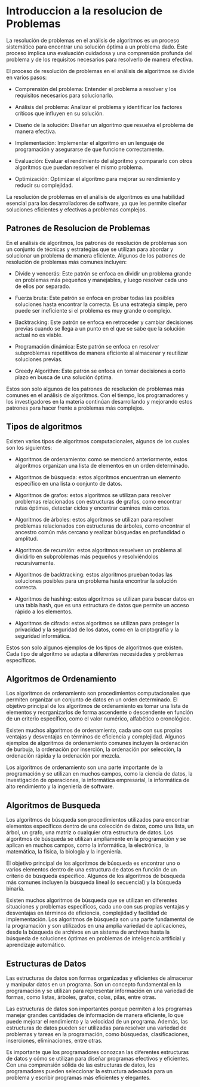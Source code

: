 # Introduccion a la resolucion de Problemas

La resolución de problemas en el análisis de algoritmos es un proceso sistemático para encontrar una solución óptima a un problema dado. Este proceso implica una evaluación cuidadosa y una comprensión profunda del problema y de los requisitos necesarios para resolverlo de manera efectiva.

El proceso de resolución de problemas en el análisis de algoritmos se divide en varios pasos:

* Comprensión del problema: Entender el problema a resolver y los requisitos necesarios para solucionarlo.

* Análisis del problema: Analizar el problema y identificar los factores críticos que influyen en su solución.

* Diseño de la solución: Diseñar un algoritmo que resuelva el problema de manera efectiva.

* Implementación: Implementar el algoritmo en un lenguaje de programación y asegurarse de que funcione correctamente.

* Evaluación: Evaluar el rendimiento del algoritmo y compararlo con otros algoritmos que puedan resolver el mismo problema.

* Optimización: Optimizar el algoritmo para mejorar su rendimiento y reducir su complejidad.

La resolución de problemas en el análisis de algoritmos es una habilidad esencial para los desarrolladores de software, ya que les permite diseñar soluciones eficientes y efectivas a problemas complejos.

## Patrones de Resolucion de Problemas

En el análisis de algoritmos, los patrones de resolución de problemas son un conjunto de técnicas y estrategias que se utilizan para abordar y solucionar un problema de manera eficiente. Algunos de los patrones de resolución de problemas más comunes incluyen:

* Divide y vencerás: Este patrón se enfoca en dividir un problema grande en problemas más pequeños y manejables, y luego resolver cada uno de ellos por separado.

* Fuerza bruta: Este patrón se enfoca en probar todas las posibles soluciones hasta encontrar la correcta. Es una estrategia simple, pero puede ser ineficiente si el problema es muy grande o complejo.

* Backtracking: Este patrón se enfoca en retroceder y cambiar decisiones previas cuando se llega a un punto en el que se sabe que la solución actual no es viable.

* Programación dinámica: Este patrón se enfoca en resolver subproblemas repetitivos de manera eficiente al almacenar y reutilizar soluciones previas.

* Greedy Algorithm: Este patrón se enfoca en tomar decisiones a corto plazo en busca de una solución óptima.

Estos son solo algunos de los patrones de resolución de problemas más comunes en el análisis de algoritmos. Con el tiempo, los programadores y los investigadores en la materia continúan desarrollando y mejorando estos patrones para hacer frente a problemas más complejos.

## Tipos de algoritmos

Existen varios tipos de algoritmos computacionales, algunos de los cuales son los siguientes:

* Algoritmos de ordenamiento: como se mencionó anteriormente, estos algoritmos organizan una lista de elementos en un orden determinado.

* Algoritmos de búsqueda: estos algoritmos encuentran un elemento específico en una lista o conjunto de datos.

* Algoritmos de grafos: estos algoritmos se utilizan para resolver problemas relacionados con estructuras de grafos, como encontrar rutas óptimas, detectar ciclos y encontrar caminos más cortos.

* Algoritmos de árboles: estos algoritmos se utilizan para resolver problemas relacionados con estructuras de árboles, como encontrar el ancestro común más cercano y realizar búsquedas en profundidad o amplitud.

* Algoritmos de recursión: estos algoritmos resuelven un problema al dividirlo en subproblemas más pequeños y resolviéndolos recursivamente.

* Algoritmos de backtracking: estos algoritmos prueban todas las soluciones posibles para un problema hasta encontrar la solución correcta.

* Algoritmos de hashing: estos algoritmos se utilizan para buscar datos en una tabla hash, que es una estructura de datos que permite un acceso rápido a los elementos.
  
* Algoritmos de cifrado: estos algoritmos se utilizan para proteger la privacidad y la seguridad de los datos, como en la criptografía y la seguridad informática.

Estos son solo algunos ejemplos de los tipos de algoritmos que existen. Cada tipo de algoritmo se adapta a diferentes necesidades y problemas específicos.

## Algoritmos de Ordenamiento

Los algoritmos de ordenamiento son procedimientos computacionales que permiten organizar un conjunto de datos en un orden determinado. El objetivo principal de los algoritmos de ordenamiento es tomar una lista de elementos y reorganizarlos de forma ascendente o descendente en función de un criterio específico, como el valor numérico, alfabético o cronológico.

Existen muchos algoritmos de ordenamiento, cada uno con sus propias ventajas y desventajas en términos de eficiencia y complejidad. Algunos ejemplos de algoritmos de ordenamiento comunes incluyen la ordenación de burbuja, la ordenación por inserción, la ordenación por selección, la ordenación rápida y la ordenación por mezcla.

Los algoritmos de ordenamiento son una parte importante de la programación y se utilizan en muchos campos, como la ciencia de datos, la investigación de operaciones, la informática empresarial, la informática de alto rendimiento y la ingeniería de software.

## Algoritmos de Busqueda

Los algoritmos de búsqueda son procedimientos utilizados para encontrar elementos específicos dentro de una colección de datos, como una lista, un árbol, un grafo, una matriz o cualquier otra estructura de datos. Los algoritmos de búsqueda se utilizan ampliamente en la programación y se aplican en muchos campos, como la informática, la electrónica, la matemática, la física, la biología y la ingeniería.

El objetivo principal de los algoritmos de búsqueda es encontrar uno o varios elementos dentro de una estructura de datos en función de un criterio de búsqueda específico. Algunos de los algoritmos de búsqueda más comunes incluyen la búsqueda lineal (o secuencial) y la búsqueda binaria.

Existen muchos algoritmos de búsqueda que se utilizan en diferentes situaciones y problemas específicos, cada uno con sus propias ventajas y desventajas en términos de eficiencia, complejidad y facilidad de implementación. Los algoritmos de búsqueda son una parte fundamental de la programación y son utilizados en una amplia variedad de aplicaciones, desde la búsqueda de archivos en un sistema de archivos hasta la búsqueda de soluciones óptimas en problemas de inteligencia artificial y aprendizaje automático.

## Estructuras de Datos

Las estructuras de datos son formas organizadas y eficientes de almacenar y manipular datos en un programa. Son un concepto fundamental en la programación y se utilizan para representar información en una variedad de formas, como listas, árboles, grafos, colas, pilas, entre otras.

Las estructuras de datos son importantes porque permiten a los programas manejar grandes cantidades de información de manera eficiente, lo que puede mejorar el rendimiento y la velocidad de un programa. Además, las estructuras de datos pueden ser utilizadas para resolver una variedad de problemas y tareas en la programación, como búsquedas, clasificaciones, inserciones, eliminaciones, entre otras.

Es importante que los programadores conozcan las diferentes estructuras de datos y cómo se utilizan para diseñar programas efectivos y eficientes. Con una comprensión sólida de las estructuras de datos, los programadores pueden seleccionar la estructura adecuada para un problema y escribir programas más eficientes y elegantes.
